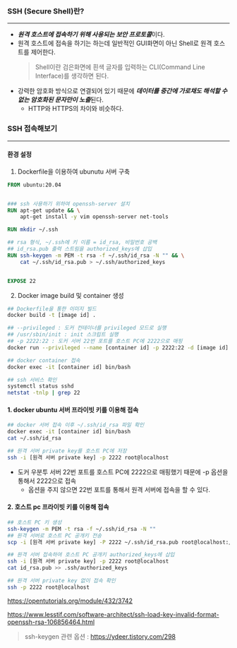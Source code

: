 ### SSH (Secure Shell)란?
---

- ***원격 호스트에 접속하기 위해 사용되는 보안 프로토콜***이다.
- 원격 호스트에 접속을 하기는 하는데 일반적인 GUI화면이 아닌 Shell로 원격 호스트를 제어한다.
  > Shell이란 검은화면에 흰색 글자를 입력하는 CLI(Command Line Interface)를 생각하면 된다.
- 강력한 암호화 방식으로 연결되어 있기 때문에 ***데이터를 중간에 가로채도 해석할 수 없는 암호화된 문자만이 노출***된다.
  - HTTP와 HTTPS의 차이와 비슷하다.  


### SSH 접속해보기
---

#### 환경 설정

1. Dockerfile을 이용하여 ubunutu 서버 구축
```Dockerfile
FROM ubuntu:20.04


### ssh 사용하기 위하여 openssh-server 설치
RUN apt-get update && \
    apt-get install -y vim openssh-server net-tools

RUN mkdir ~/.ssh

## rsa 형식, ~/.ssh에 키 이름 = id_rsa, 비밀번호 공백 
## id_rsa.pub 출력 스트림을 authorized_keys에 삽입
RUN ssh-keygen -m PEM -t rsa -f ~/.ssh/id_rsa -N "" && \
    cat ~/.ssh/id_rsa.pub > ~/.ssh/authorized_keys


EXPOSE 22
```

2. Docker image build 및 container 생성
```bash
## Dockerfile을 통한 이미지 빌드
docker build -t [image id] .

## --privileged : 도커 컨테이너를 privileged 모드로 실행
## /usr/sbin/init : init 스크립트 실행
## -p 2222:22 : 도커 서버 22번 포트를 호스트 PC에 2222으로 매핑
docker run --privileged --name [container id] -p 2222:22 -d [image id] /usr/sbin/init

## docker container 접속
docker exec -it [container id] bin/bash

## ssh 서비스 확인
systemctl status sshd
netstat -tnlp | grep 22
```


#### 1. docker ubuntu 서버 프라이빗 키를 이용해 접속

```bash
## docker 서버 접속 이후 ~/.ssh/id_rsa 파일 확인
docker exec -it [container id] bin/bash
cat ~/.ssh/id_rsa

## 원격 서버 private key를 호스트 PC에 저장
ssh -i [원격 서버 private key] -p 2222 root@localhost
```

 - 도커 우분투 서버 22번 포트를 호스트 PC에 2222으로 매핑했기 때문에 -p 옵션을 통해서 2222으로 접속
   - 옵션을 주지 않으면 22번 포트를 통해서 원격 서버에 접속을 할 수 있다.

#### 2. 호스트 pc 프라이빗 키를 이용해 접속

```bash
## 호스트 PC 키 생성
ssh-keygen -m PEM -t rsa -f ~/.ssh/id_rsa -N ""
## 원격 서버로 호스트 PC 공개키 전송
scp -i [원격 서버 private key] -P 2222 ~/.ssh/id_rsa.pub root@localhost:/root

## 원격 서버 접속하여 호스트 PC 공개키 authorized_keys에 삽입  
ssh -i [원격 서버 private key] -p 2222 root@localhost
cat id_rsa.pub >> .ssh/authorized_keys

## 원격 서버 private key 없이 접속 확인
ssh -p 2222 root@localhost
```



https://opentutorials.org/module/432/3742

https://www.lesstif.com/software-architect/ssh-load-key-invalid-format-openssh-rsa-106856464.html

> ssh-keygen 관련 옵션 : https://ydeer.tistory.com/298